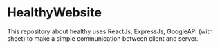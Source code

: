 # HealthyWebsite
This repository about healthy uses ReactJs, ExpressJs, GoogleAPI (with sheet) to make a simple communication between client and server.